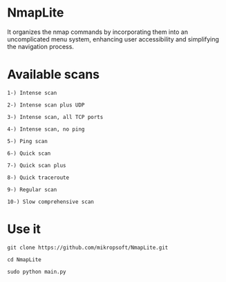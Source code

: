 # NmapLite

It organizes the nmap commands by incorporating them into an uncomplicated menu system, enhancing user accessibility and simplifying the navigation process.

# Available scans

    1-) Intense scan
    
    2-) Intense scan plus UDP
    
    3-) Intense scan, all TCP ports
    
    4-) Intense scan, no ping

    5-) Ping scan

    6-) Quick scan

    7-) Quick scan plus

    8-) Quick traceroute

    9-) Regular scan

    10-) Slow comprehensive scan

# Use it

    git clone https://github.com/mikropsoft/NmapLite.git
    
    cd NmapLite

    sudo python main.py
